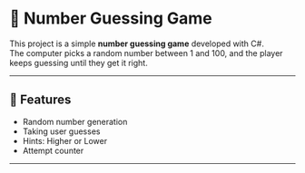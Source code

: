 # 🎲 Number Guessing Game

This project is a simple **number guessing game** developed with C#.  
The computer picks a random number between 1 and 100, and the player keeps guessing until they get it right.  

---

## 🚀 Features
- Random number generation  
- Taking user guesses  
- Hints: Higher or Lower  
- Attempt counter  

---
